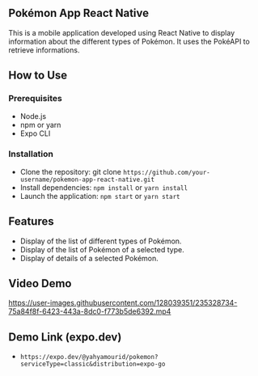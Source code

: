 ## Pokémon App React Native
This is a mobile application developed using React Native to display information about the different types of Pokémon. It uses the PokéAPI to retrieve informations.

## How to Use
### Prerequisites
- Node.js
- npm or yarn
- Expo CLI

### Installation
- Clone the repository: git clone `https://github.com/your-username/pokemon-app-react-native.git`
- Install dependencies: `npm install` or `yarn install`
- Launch the application: `npm start` or `yarn start`

## Features
- Display of the list of different types of Pokémon.
- Display of the list of Pokémon of a selected type.
- Display of details of a selected Pokémon.

## Video Demo


https://user-images.githubusercontent.com/128039351/235328734-75a84f8f-6423-443a-8dc0-f773b5de6392.mp4





## Demo Link (expo.dev)
- `https://expo.dev/@yahyamourid/pokemon?serviceType=classic&distribution=expo-go`




